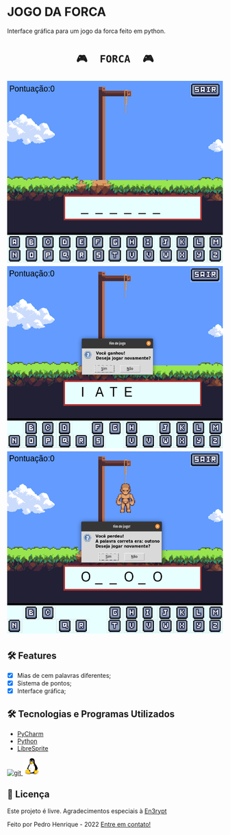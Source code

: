 # JOGO DA FORCA

Interface gráfica para um jogo da forca feito em python.

<h1 align="center"> 
	

    🎮  FORCA  🎮
<img src="./assets/img1.png" alt="dmc_1" height="425">
<img src="./assets/img3.png" alt="dmc_3" height="425">
<img src="./assets/img2.png" alt="dmc_2" height="425">
</🎮>
</h1>

## 🛠 Features

- [x] Mias de cem palavras diferentes;
- [x] Sistema de pontos;
- [x] Interface gráfica;

## 🛠 Tecnologias e Programas Utilizados

- [PyCharm](https://www.jetbrains.com/pt-br/pycharm/)
- [Python](https://www.python.org/)
- [LibreSprite](https://libresprite.github.io/#!/)

<a href="https://git-scm.com/" target="_blank"> <img src="https://www.vectorlogo.zone/logos/git-scm/git-scm-icon.svg" alt="git" width="40" height="40"/> </a> <a href="https://www.linux.org/" target="_blank"> <img src="https://raw.githubusercontent.com/devicons/devicon/master/icons/linux/linux-original.svg" alt="linux" width="40" height="40"/> </a> 

## 📝 Licença

Este projeto é livre.
Agradecimentos especiais à [En3rypt](https://github.com/en3rypt)

Feito por Pedro Henrique - 2022 [Entre em contato!](https://www.linkedin.com/in/pedro-henrique-88a810186/)
